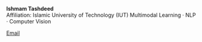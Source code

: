 **Ishmam Tashdeed**  
Affiliation: Islamic University of Technology (IUT)
Multimodal Learning · NLP · Computer Vision

[Email](mailto:ishmamtashdeed@iut-dhaka.edu)